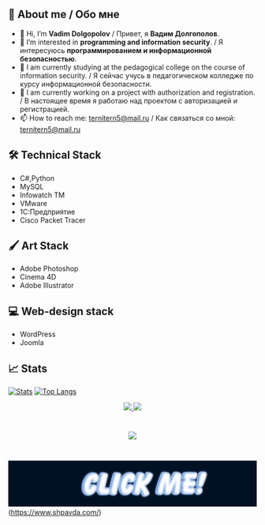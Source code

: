 ## 📎 About me / Обо мне 

- 👋 Hi, I’m **Vadim Dolgopolov** / Привет, я **Вадим Долгополов**.
- 👀 I’m interested in **programming and information security**. / Я интересуюсь **программированием и информационной безопасностью**.
- 💼 I am currently studying at the pedagogical college on the course of information security. / Я сейчас учусь в педагогическом колледже по курсу информационной безопасности.
- 🧠 I am currently working on a project with authorization and registration. / В настоящее время я работаю над проектом с авторизацией и регистрацией.
- 📫 How to reach me: ternitern5@mail.ru / Как связаться со мной: ternitern5@mail.ru

## 🛠 Technical Stack 
*   C#,Python
*   MySQL
*   Infowatch TM
*   VMware
*   1C:Предприятие
*   Cisco Packet Tracer 
## 🖌 Art Stack 
*   Adobe Photoshop
*   Cinema 4D
*   Adobe Illustrator
## 💻 Web-design stack 
*   WordPress
*   Joomla
## 📈 Stats
[![Stats](https://github-readme-stats.vercel.app/api?username=begottten)](https://github.com/anuraghazra/github-readme-stats)
[![Top Langs](https://github-readme-stats.vercel.app/api/top-langs/?username=begottten)](https://github.com/anuraghazra/github-readme-stats)
<p align='center'>
   <a href="https://www.vk.com/vdmdlg/">
       <img src="https://img.shields.io/badge/вконтакте-%232E87FB.svg?&style=for-the-badge&logo=vk&logoColor=white"/>
   <a href="https://www.instagram.com/vdmdlg/">
       <img src="https://img.shields.io/badge/Instagram-E4405F?style=for-the-badge&logo=instagram&logoColor=white"/>
<div align="center" style="margin: 40px 0">
   <a href="https://github.com/begottten/github-profile-views-counter">
       <img width="175px" src="https://komarev.com/ghpvc/?username=begottten&color=DE002D">
   </a>
</div>
      

![click me](https://raw.githubusercontent.com/begottten/begottten/main/assets/123.png) (https://www.shpavda.com/)

      
      


